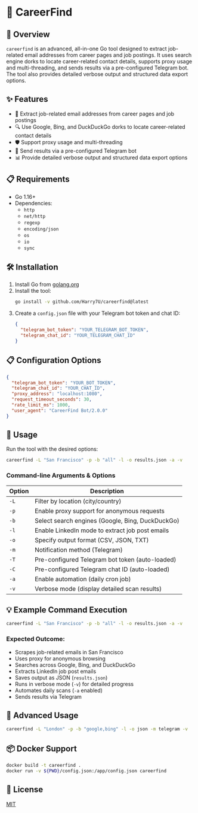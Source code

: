 # 🎯 CareerFind

## 🌟 Overview
`careerfind` is an advanced, all-in-one Go tool designed to extract job-related email addresses from career pages and job postings. It uses search engine dorks to locate career-related contact details, supports proxy usage and multi-threading, and sends results via a pre-configured Telegram bot. The tool also provides detailed verbose output and structured data export options.

## ✨ Features
- 📧 Extract job-related email addresses from career pages and job postings
- 🔍 Use Google, Bing, and DuckDuckGo dorks to locate career-related contact details
- 🛡️ Support proxy usage and multi-threading
- 🤖 Send results via a pre-configured Telegram bot
- 📊 Provide detailed verbose output and structured data export options

## 📋 Requirements
- Go 1.16+
- Dependencies:
  - `http`
  - `net/http`
  - `regexp`
  - `encoding/json`
  - `os`
  - `io`
  - `sync`

## 🛠️ Installation
1. Install Go from [golang.org](https://golang.org/dl/)
2. Install the tool:
   ```sh
   go install -v github.com/Harry7U/careerfind@latest
   ```
3. Create a `config.json` file with your Telegram bot token and chat ID:
   ```json
   {
     "telegram_bot_token": "YOUR_TELEGRAM_BOT_TOKEN",
     "telegram_chat_id": "YOUR_TELEGRAM_CHAT_ID"
   }
   ```

## 📋 Configuration Options
```json
{
  "telegram_bot_token": "YOUR_BOT_TOKEN",
  "telegram_chat_id": "YOUR_CHAT_ID",
  "proxy_address": "localhost:1080",
  "request_timeout_seconds": 30,
  "rate_limit_ms": 1000,
  "user_agent": "CareerFind Bot/2.0.0"
}
```

## 🚀 Usage
Run the tool with the desired options:
```sh
careerfind -L "San Francisco" -p -b "all" -l -o results.json -a -v
```

### Command-line Arguments & Options
| Option | Description |
|--------|-------------|
| `-L` | Filter by location (city/country) |
| `-p` | Enable proxy support for anonymous requests |
| `-b` | Select search engines (Google, Bing, DuckDuckGo) |
| `-l` | Enable LinkedIn mode to extract job post emails |
| `-o` | Specify output format (CSV, JSON, TXT) |
| `-m` | Notification method (Telegram) |
| `-T` | Pre-configured Telegram bot token (auto-loaded) |
| `-C` | Pre-configured Telegram chat ID (auto-loaded) |
| `-a` | Enable automation (daily cron job) |
| `-v` | Verbose mode (display detailed scan results) |

## 💡 Example Command Execution
```sh
careerfind -L "San Francisco" -p -b "all" -l -o results.json -a -v
```

### Expected Outcome:
- Scrapes job-related emails in San Francisco
- Uses proxy for anonymous browsing
- Searches across Google, Bing, and DuckDuckGo
- Extracts LinkedIn job post emails
- Saves output as JSON (`results.json`)
- Runs in verbose mode (`-v`) for detailed progress
- Automates daily scans (`-a` enabled)
- Sends results via Telegram

## 🔧 Advanced Usage
```sh
careerfind -L "London" -p -b "google,bing" -l -o json -m telegram -v
```

## 📦 Docker Support
```sh
docker build -t careerfind .
docker run -v ${PWD}/config.json:/app/config.json careerfind
```

## 📜 License
[MIT](LICENSE)
